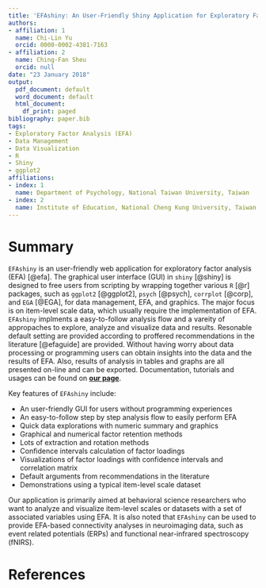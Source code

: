 ```yaml
---
title: 'EFAshiny: An User-Friendly Shiny Application for Exploratory Factor Analysis'
authors:
- affiliation: 1
  name: Chi-Lin Yu
  orcid: 0000-0002-4381-7163
- affiliation: 2
  name: Ching-Fan Sheu
  orcid: null
date: "23 January 2018"
output:
  pdf_document: default
  word_document: default
  html_document:
    df_print: paged
bibliography: paper.bib
tags:
- Exploratory Factor Analysis (EFA)
- Data Management
- Data Visualization
- R
- Shiny
- ggplot2
affiliations:
- index: 1
  name: Department of Psychology, National Taiwan University, Taiwan
- index: 2
  name: Institute of Education, National Cheng Kung University, Taiwan
---
```


# Summary

`EFAshiny` is an user-friendly web application for exploratory factor analysis (EFA) [@efa]. The graphical user interface (GUI) in `shiny` [@shiny] is designed to free users from scripting by wrapping together various `R` [@r] packages, such as `ggplot2` [@ggplot2], `psych` [@psych], `corrplot` [@corp], and `EGA` [@EGA], for data management, EFA, and graphics. The major focus is on item-level scale data, which usually require the implementation of EFA. `EFAshiny` implments a easy-to-follow analysis flow and a vareity of appropaches to explore, analyze and visualize data and results. Resonable default setting are provided according to proffered recommendations in the literature [@efaguide] are provided. Without having worry about data processing or programming users can obtain insights into the data and the results of EFA. Also, results of analysis in tables and graphs are all presented on-line and can be exported. Documentation, tutorials and usages can be found on [**our page**](https://github.com/PsyChiLin/EFAshiny). 

Key features of `EFAshiny` include:

- An user-friendly GUI for users without programming experiences
- An easy-to-follow step by step analysis flow to easily perform EFA 
- Quick data explorations with numeric summary and graphics
- Graphical and numerical factor retention methods
- Lots of extraction and rotation methods
- Confidence intervals calculation of factor loadings
- Visualizations of factor loadings with confidence intervals and correlation matrix
- Default arguments from recommendations in the literature
- Demonstrations using a typical item-level scale dataset 

Our application is primarily aimed at behavioral science researchers who want to analyze and visualize item-level scales or datasets with a set of associated variables using EFA. It is also noted that `EFAshiny` can be used to provide EFA-based connectivity analyses in neuroimaging data, such as event related potentials (ERPs) and functional near-infrared spectroscopy (fNIRS).

# References
